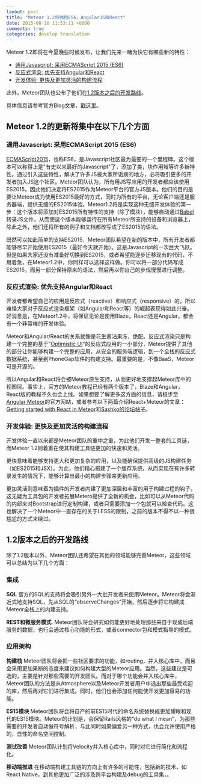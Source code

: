 ```yaml
---
layout: post
title: "Meteor 1.2将拥抱ES6，AngularJS和React"
date: 2015-08-10 11:53:11 +0800
comments: true
categories: develop translation
---
```


Meteor 1.2即将在今夏晚些时候发布，让我们先来一睹为快它有哪些新的特性：

* [ 通用Javascript: 采用ECMAScript 2015 (ES6) ](#universal_javascript)
* [ 反应式渲染: 优先支持Angular和React ](#reactive_rendering)
* [ 开发体验: 更快及更加灵活的构建流程 ](#developer_experience)

此外，Meteor团队也公布了他们在[1.2版本之后的开发路线](#road_ahead)。

具体信息请参考官方Blog文章，[戳这里](http://info.meteor.com/blog/whats-coming-in-meteor-12-and-beyond)。

<!--more-->

## Meteor 1.2的更新将集中在以下几个方面

### <a name="universal_javascript"></a> 通用Javascript: 采用ECMAScript 2015 (ES6)

[ECMAScript2015](http://www.ecma-international.org/ecma-262/6.0/index.html)，也称ES6，是Javascript社区最为最要的一个里程碑。这个版本可以称得上是"有史以来最好的Javascript"了，添加了类，块作用域等许多新特性。通过引入这些特性，解决了许多JS被大家所诟病的地方，必将吸引更多的开发者加入JS这个社区。Meteor团队认为，所有用JS写应用的开发者都应该使用ES2015，因此他们决定将ES2015作为Meteor平台的官方JS版本。他们的目的是要让Meteor成为使用ES2015最好的方式，同时为所有的平台，无论客户端还是服务器端，提供无缝的ES2015体验。Meteor1.2将是实现这种无缝开发体验的第一步：这个版本将添加对ES2015所有特性的支持（除了模块），能够自动通过[Babel](https://babeljs.io/)转录JS文件，从而使这个版本能够运行在所有Meteor所支持的设备和浏览器上，除此之外，他们还将所有的例子和文档都改写成了ES2015的语法。

既然可以如此简单的支持ES2015，Meteor团队希望在新的版本中，所有开发者都能够尽早开始使用ES2015（最好今天就开始）。这是Javascript的一次巨大飞跃。但是如果大家还没有准备好切换到ES2015，或者希望能逐步迁移现有的代码，不用着急，在Meteor1.2中，你同样可以选择这样做。你可以将一部分代码写成ES2015，而另一部分保持原来的语法，然后再以你自己的步伐慢慢进行调整。

### <a name="reactive_rendering"></a> 反应式渲染: 优先支持Angular和React

开发者都希望自己的应用是反应式（reactive）和响应式（responsive）的，所以难怪大家对于反应式渲染框架（如Angular和React等）的崛起表现得如此兴奋。好消息是，在Meteor1.2中，将保证无论是使用Blaze，React还是Angular，都会有一个非常棒的开发体验。 

Meteor和Angular/React的关系就像是花生酱沾果冻，绝配。反应式渲染只是构建一个完整的基于"[Optimistic
UI](http://info.meteor.com/blog/optimistic-ui-with-meteor-latency-compensation)"的反应式应用的一小部分，Meteor提供了其他的部分让你能够构建一个完整的应用，从安全的服务端逻辑，到一个全栈的反应式数据系统，甚至到PhoneGap软件的构建支持。最重要的是，不像BaaS，Meteor可是开源的。

所以Angular和React将会被Meteor原生支持，从而更好地支撑起Meteor库中的视图层。事实上，官方的Meteor教程已经有两个版本了，Blaze和Angular，React版的教程不久也会上线。如果想要了解更多这方面的信息，请稳步至[Angular
Meteor](http://angular-meteor.com/)的官方网站，或者参考以下两篇介绍React+Meteor的文章：[Getting started with React in Meteor](http://react-in-meteor.readthedocs.org/en/latest/)和[Sashko的论坛帖子](https://forums.meteor.com/t/preview-of-official-react-support/6150)。

### <a name="developer_experience"></a> 开发体验: 更快及更加灵活的构建流程

开发体验一直以来都是Meteor团队的重中之重，为此他们开发一整套的工具链，而Meteor 1.2则着重在使其构建工具链更加的快速和灵活。

更快意味着能够支持更大和更加复杂的应用，以及能确保提供高级的JS构建任务（如ES2015和JSX）。为此，他们精心搭建了一个缓存系统，从而实现在有许多转录发生的情况下，能够计算出最小的构建步骤来更新应用。

更加灵活则意味着为插件的开发者内建了更加深层和丰富的用于构建过程的钩子。这无疑为工具包的开发者拓展Metero提供了全新的机会，比如可以从Meteor代码的内部来对Bootstrap进行定制构建，或者只需要添加一个包就可以检查代码。这也解决了一个Meteor中一直存在的关于LESS的限制，之前的版本不得不以一种很尴尬的方式来绕过。


## <a name="road_ahead"></a> 1.2版本之后的开发路线

除了1.2版本以外，Meteor团队还希望在其他的领域能够完善Meteor，这些领域可以总结为以下几个方面：

### 集成

__SQL__
官方的SQL的支持将会吸引另外一大批开发者来使用Meteor。Meteor将会渐近式地支持SQL，先从SQL的“observeChanges”开始，然后逐步将它构建成Meteor全栈上的内建支持。

__REST和微服务模式__.
Meteor团队将会研究如何能更好地处理那些来自于现成后端服务的数据，也行会通过核心功能的形式，或者connector包和模式指导的模式。

### 应用架构

__构建栈__ Meteor团队将会把一些社区要求的功能，如routing，并入核心库中，而且会采用更加果断的态度来建议如何构建大型的Meteor应用。当然，这些建议是可选的，主要是针对那些需要的开发团队。而对于哪个功能会并入核心库中，Meteor团队的方法是从Atmosphere以及Meteor开发者用户中选出那些最受欢迎的库，然后再对它们进行集成。同时，他们也会添加任何能使开发更加容易的功能。

__ES15模块__
Meteor团队将会将自产的前ES15时代的命名系统替换成更加耀眼和现代的ES15模块。Meteor的计划是，会保留Rails风格的“do what I mean”，为那些需要的开发者自动做符号解析，与此同时如果偏爱另一种方式，也会允许使用严格的，显性的命名空间控制。

__测试改善__ Meteor团队计划将Velocity并入核心库中，同时对它进行简化和流程化。


__移动端推进__ 在移动端构建工具链的方向上有许多的可能性，包括新的技术，如React
Native，到其他更加广泛的涉及跨平台构建及debug的工具集，。
